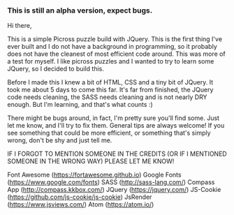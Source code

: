 ### This is still an alpha version, expect bugs.

Hi there,

This is a simple Picross puzzle build with JQuery.
This is the first thing I've ever built and I do not have a background in programming, so it probably does not have the cleanest of most efficient code around. This was more of a test for myself.
I like picross puzzles and I wanted to try to learn some JQuery, so I decided to build this.

Before I made this I knew a bit of HTML, CSS and a tiny bit of JQuery. It took me about 5 days to come this far.
It's far from finished, the JQuery code needs cleaning, the SASS needs cleaning and is not nearly DRY enough. But I'm learning, and that's what counts :)

There might be bugs around, in fact, I'm pretty sure you'll find some. Just let me know, and I'll try to fix them. General tips are always welcome! If you see something that could be more efficient, or something that's simply wrong, don't be shy and just tell me.

IF I FORGOT TO MENTION SOMEONE IN THE CREDITS (OR IF I MENTIONED SOMEONE IN THE WRONG WAY) PLEASE LET ME KNOW!

Font Awesome (https://fortawesome.github.io)
Google Fonts (https://www.google.com/fonts)
SASS (http://sass-lang.com/)
Compass App (http://compass.kkbox.com/)
JQuery (https://jquery.com/)
JS-Cookie (https://github.com/js-cookie/js-cookie)
JsRender (https://www.jsviews.com/)
Atom (https://atom.io/)
